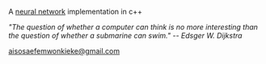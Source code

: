 A [neural network](https://en.wikipedia.org/wiki/Artificial_neural_network) implementation in c++

*"The question of whether a computer can think is no more interesting than the question of whether a submarine can swim."*
*-- Edsger W. Dijkstra*

aisosaefemwonkieke@gmail.com
